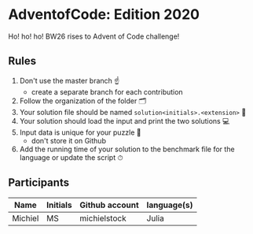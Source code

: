 # AdventofCode: Edition 2020

Ho! ho! ho! BW26 rises to Advent of Code challenge!

## Rules

1. Don't use the master branch ☝️
   - create a separate branch for each contribution
2. Follow the organization of the folder 🗂
3. Your solution file should be named `solution<initials>.<extension>` 📜
4. Your solution should load the input and print the two solutions 💻
5. Input data is unique for your puzzle 💾
   - don't store it on Github
6. Add the running time of your solution to the benchmark file for the language or update the script ⏱

## Participants


| **Name** | **Initials** |**Github account** | **language(s)**
| --------|--|----------------- | ------|
| Michiel | MS | michielstock | Julia |